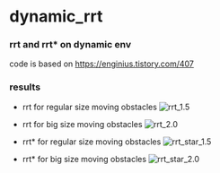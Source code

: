 # dynamic_rrt

### rrt and rrt* on dynamic env
code is based on https://enginius.tistory.com/407

### results
- rrt for regular size moving obstacles
  ![rrt_1.5](https://github.com/jeongeun980906/dynamic_rrt/blob/master/result/rrt_1.5.gif)

- rrt for big size moving obstacles
  ![rrt_2.0](https://github.com/jeongeun980906/dynamic_rrt/blob/master/result/rrt_2.0.gif)

- rrt* for regular size moving obstacles
  ![rrt_star_1.5](https://github.com/jeongeun980906/dynamic_rrt/blob/master/result/rrt_star_1.5.gif)

- rrt* for big size moving obstacles
  ![rrt_star_2.0](https://github.com/jeongeun980906/dynamic_rrt/blob/master/result/rrt_star_2.0.gif)